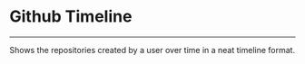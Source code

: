 # Github Timeline
---

Shows the repositories created by a user over time in a neat timeline format.

